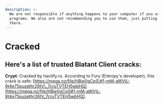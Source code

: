 ```yaml
---
description: >-
  We are not responsible if anything happens to your computer if you use these
  programs. We also are not recommending you to use them, just putting them out
  there.
---
```


# Cracked

## Here's a list of trusted Blatant Client cracks:

**Crypt**: Cracked by hactify.ru. According to Fury \(Entropy's developer\), this crack is safe: [https://mega.nz/file/HBw0gCpS\#1-mM-aWVjL-9t4e75puzethr26tV\_7cruTVTEH5wbHQ](https://mega.nz/file/HBw0gCpS#1-mM-aWVjL-9t4e75puzethr26tV_7cruTVTEH5wbHQ).

